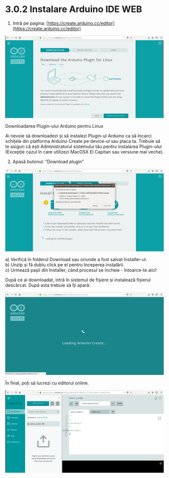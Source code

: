 # 3.0.2 Instalare Arduino IDE WEB

 1. Intră pe pagina: [https://create.arduino.cc/editor](https://create.arduino.cc/editor)

![](../.gitbook/assets/image%20%2872%29.png)

Downloadarea Plugin-ului Arduino pentru Linux

Ai nevoie să downloadezi și să instalezi Plugin-ul Arduino ca să încarci schițele din platforma Arduino Create pe device-ul sau placa ta. Trebuie să te asiguri că ești Administratorul sistemului tău pentru instalarea Plugin-ului \(Excepție cazul în care utilizezi MacOSX El Capitan sau versiune mai veche\).

 2. Apasă butonul: ”Download plugin”

![](../.gitbook/assets/image%20%2868%29.png)

a\) Verifică în folderul Download sau oriunde a fost salvat Installer-ul.  
b\) Unzip și fă dublu click pe el pentru începerea instalării.  
c\) Urmează pașii din Installer, când procesul se încheie - întoarce-te aici!

După ce ai downloadat, intră în sistemul de fișiere și instalează fișierul descărcat. După asta trebuie să îți apară:

![](../.gitbook/assets/image%20%2876%29.png)

 În final, poți să lucrezi cu editorul online.

![](../.gitbook/assets/image%20%2894%29.png)

